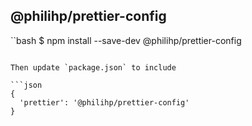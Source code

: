 ## @philihp/prettier-config

``bash
$ npm install --save-dev @philihp/prettier-config

````

Then update `package.json` to include

```json
{
  'prettier': '@philihp/prettier-config'
}
````

